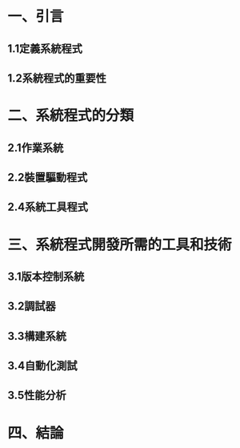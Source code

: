 # 一、引言

## 1.1定義系統程式
## 1.2系統程式的重要性
# 二、系統程式的分類

## 2.1作業系統
## 2.2裝置驅動程式
## 2.4系統工具程式

# 三、系統程式開發所需的工具和技術

## 3.1版本控制系統
## 3.2調試器
## 3.3構建系統
## 3.4自動化測試
## 3.5性能分析

# 四、結論
